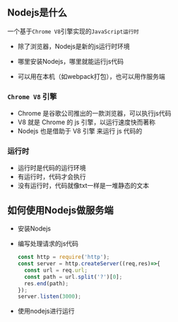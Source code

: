 ## Nodejs是什么

一个基于`Chrome V8`引擎实现的`JavaScript运行时`

- 除了浏览器，Nodejs是新的js运行时环境

- 哪里安装Nodejs，哪里就能运行js代码
- 可以用在本机（如webpack打包），也可以用作服务端



### `Chrome V8` 引擎

- Chrome 是谷歌公司推出的一款浏览器，可以执行js代码
- V8 就是 Chrome 的 js 引擎，以运行速度快而著称
- Nodejs 也是借助于 V8 引擎 来运行 js 代码的

### 运行时

- 运行时是代码的运行环境
- 有运行时，代码才会执行
- 没有运行时，代码就像txt一样是一堆静态的文本

## 如何使用Nodejs做服务端

- 安装Nodejs

- 编写处理请求的js代码

  ``````javascript
  const http = require('http');
  const server = http.createServer((req,res)=>{
    const url = req.url;
    const path = url.split('?')[0];
    res.end(path);
  });
  server.listen(3000);
  ``````

  

- 使用nodejs进行运行